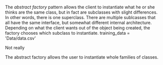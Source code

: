 The *abstract factory* pattern allows the client to instantiate what he or she thinks are the same class, but in fact are subclasses with slight differences.  In other words, there is one superclass.  There are multiple sublcasses that all have the same interface, but somewhat different internal architecture.  Depending on what the client wants out of the object being created, the factory chooses which subclass to instantiate.
training_data = 'Data/data.csv'

Not really

The abstract factory allows the user to instantiate whole families of classes.
